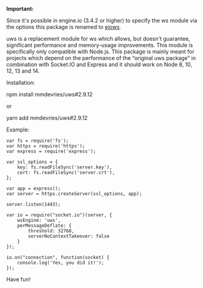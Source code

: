 **Important:**

Since it's possible in engine.io (3.4.2 or higher) to specify the ws module via the options this package is renamed to [eiows](https://www.npmjs.com/package/eiows).


uws is a replacement module for ws which allows, but doesn't guarantee, significant performance and memory-usage improvements. This module is specifically only compatible with Node.js.
This package is mainly meant for projects which depend on the performance of the “original uws package” in combination with Socket.IO and Express and it should work on Node 8, 10, 12, 13 and 14.

Installation:

npm install mmdevries/uws#2.9.12

or

yarn add mmdevries/uws#2.9.12


Example:

    var fs = require('fs');
    var https = require('https');
    var express = require('express');

    var ssl_options = {
        key: fs.readFileSync('server.key'),
        cert: fs.readFileSync('server.crt'),
    };

    var app = express();
    var server = https.createServer(ssl_options, app);

    server.listen(1443);

    var io = require("socket.io")(server, {
        wsEngine: 'uws',
        perMessageDeflate: {
            threshold: 32768,
            serverNoContextTakeover: false
        }
    });

    io.on("connection", function(socket) {
        console.log('Yes, you did it!');
    });


Have fun!
